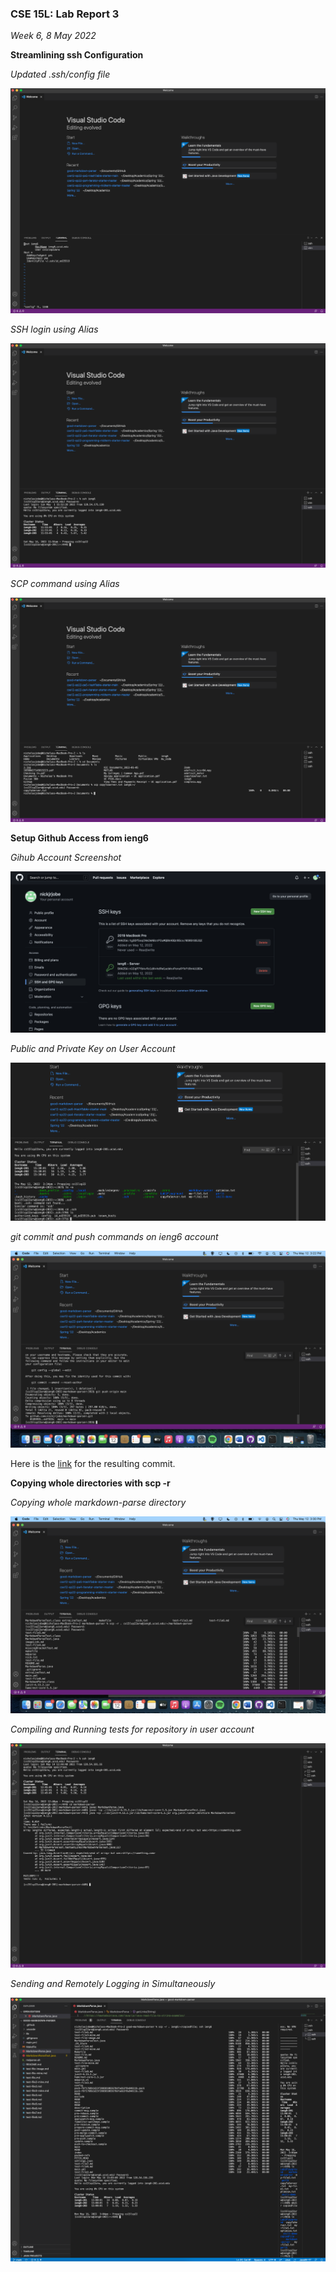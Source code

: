 ### CSE 15L: Lab Report 3
*Week 6, 8 May 2022*

**Streamlining ssh Configuration**

*Updated .ssh/config file*

![.ssh/Config Screenshot](./Images/SSH%20Updated%20Config%20File.png)


*SSH login using Alias*

![Alias Login Screenshot](./Images/SSH%20ieng6.png)

*SCP command using Alias*

![Alias SCP Screenshot](./Images/New%20scp%20.png)

**Setup Github Access from ieng6**

*Gihub Account Screenshot*

![Github Account Screenshot](./Images/Github%20Account%20screenshot.png)

*Public and Private Key on User Account*

![Public and Private Key on User Account Screenshot](./Images/Private%20Key%20%2B%20Private%20Key%20on%20User%20account.png)

*git commit and push commands on ieng6 account*

![git commit and push commands on ieng6 account](./Images/git%20commit%20and%20push%20screenshot.png)

Here is the [link](https://github.com/nickjrjobe/markdown-parser/commit/ed7935c10d95abf7c32d978906f4045b6b031355) for the resulting commit.

**Copying whole directories with scp -r**

*Copying whole markdown-parse directory*

![Copying whole markdown-parse directory](./Images/Copying%20Markdown%20Parse.png)

*Compiling and Running tests for repository in user account*

![Compiling and Running test for Repository](./Images/Screen%20Shot%202022-05-14%20at%2012.51.55%20PM.png)

*Sending and Remotely Logging in Simultaneously*

![Combining steps](./Images/Combining%20Steps.png)


